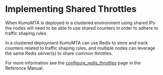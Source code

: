 # Implementing Shared Throttles

When KumoMTA is deployed in a clustered environment using shared IPs the nodes will need to be able to use shared counters in order to adhere to traffic shaping rules.

In a clustered deployment KumoMTA can use Redis to store and track counters related to traffic shaping rules, and multiple nodes can leverage the same Redis server(s) to share common throttles.

For more information see the [configure_redis_throttles](../../reference/kumo/configure_redis_throttles.md) page in the Reference Manual.